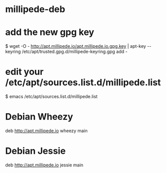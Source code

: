 millipede-deb
========================

# add the new gpg key
$ wget -O - http://apt.millipede.io/apt.millipede.io.gpg.key | apt-key --keyring /etc/apt/trusted.gpg.d/millipede-keyring.gpg add -

# edit your /etc/apt/sources.list.d/millipede.list
$ emacs /etc/apt/sources.list.d/millipede.list

# Debian Wheezy
deb http://apt.millipede.io wheezy main

# Debian Jessie
deb http://apt.millipede.io jessie main
